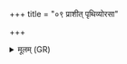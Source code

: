 +++
title = "०९ प्राशीत् पृथिव्योरसा"

+++
<details><summary>मूलम् (GR)</summary>

(…) +++(see 1abc)+++  
(…) प्राशीत् पृथिव्योरसा ॥
</details>